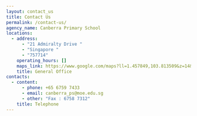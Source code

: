 ```yaml
---
layout: contact_us
title: Contact Us
permalink: /contact-us/
agency_name: Canberra Primary School
locations:
  - address:
      - "21 Admiralty Drive "
      - "Singapore "
      - "757714"
    operating_hours: []
    maps_link: https://www.google.com/maps?ll=1.457849,103.813509&z=14&t=m&hl=en&gl=SG&mapclient=embed&cid=5474950230667905273
    title: General Office
contacts:
  - content:
      - phone: +65 6759 7433
      - email: canberra_ps@moe.edu.sg
      - other: "Fax : 6758 7312"
    title: Telephone
---
```

